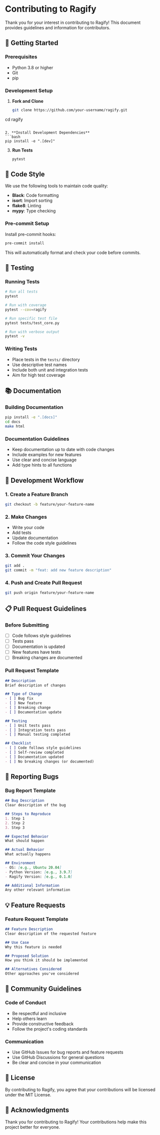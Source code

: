 # Contributing to Ragify

Thank you for your interest in contributing to Ragify! This document provides guidelines and information for contributors.

## 🚀 Getting Started

### Prerequisites
- Python 3.8 or higher
- Git
- pip

### Development Setup

1. **Fork and Clone**
   ```bash
   git clone https://github.com/your-username/ragify.git
cd ragify
   ```

2. **Install Development Dependencies**
   ```bash
   pip install -e ".[dev]"
   ```

3. **Run Tests**
   ```bash
   pytest
   ```

## 📝 Code Style

We use the following tools to maintain code quality:

- **Black**: Code formatting
- **isort**: Import sorting
- **flake8**: Linting
- **mypy**: Type checking

### Pre-commit Setup

Install pre-commit hooks:
```bash
pre-commit install
```

This will automatically format and check your code before commits.

## 🧪 Testing

### Running Tests
```bash
# Run all tests
pytest

# Run with coverage
pytest --cov=ragify

# Run specific test file
pytest tests/test_core.py

# Run with verbose output
pytest -v
```

### Writing Tests
- Place tests in the `tests/` directory
- Use descriptive test names
- Include both unit and integration tests
- Aim for high test coverage

## 📚 Documentation

### Building Documentation
```bash
pip install -e ".[docs]"
cd docs
make html
```

### Documentation Guidelines
- Keep documentation up to date with code changes
- Include examples for new features
- Use clear and concise language
- Add type hints to all functions

## 🔧 Development Workflow

### 1. Create a Feature Branch
```bash
git checkout -b feature/your-feature-name
```

### 2. Make Changes
- Write your code
- Add tests
- Update documentation
- Follow the code style guidelines

### 3. Commit Your Changes
```bash
git add .
git commit -m "feat: add new feature description"
```

### 4. Push and Create Pull Request
```bash
git push origin feature/your-feature-name
```

## 📋 Pull Request Guidelines

### Before Submitting
- [ ] Code follows style guidelines
- [ ] Tests pass
- [ ] Documentation is updated
- [ ] New features have tests
- [ ] Breaking changes are documented

### Pull Request Template
```markdown
## Description
Brief description of changes

## Type of Change
- [ ] Bug fix
- [ ] New feature
- [ ] Breaking change
- [ ] Documentation update

## Testing
- [ ] Unit tests pass
- [ ] Integration tests pass
- [ ] Manual testing completed

## Checklist
- [ ] Code follows style guidelines
- [ ] Self-review completed
- [ ] Documentation updated
- [ ] No breaking changes (or documented)
```

## 🐛 Reporting Bugs

### Bug Report Template
```markdown
## Bug Description
Clear description of the bug

## Steps to Reproduce
1. Step 1
2. Step 2
3. Step 3

## Expected Behavior
What should happen

## Actual Behavior
What actually happens

## Environment
- OS: [e.g., Ubuntu 20.04]
- Python Version: [e.g., 3.9.7]
- Ragify Version: [e.g., 0.1.0]

## Additional Information
Any other relevant information
```

## 💡 Feature Requests

### Feature Request Template
```markdown
## Feature Description
Clear description of the requested feature

## Use Case
Why this feature is needed

## Proposed Solution
How you think it should be implemented

## Alternatives Considered
Other approaches you've considered
```

## 🤝 Community Guidelines

### Code of Conduct
- Be respectful and inclusive
- Help others learn
- Provide constructive feedback
- Follow the project's coding standards

### Communication
- Use GitHub Issues for bug reports and feature requests
- Use GitHub Discussions for general questions
- Be clear and concise in your communication

## 📄 License

By contributing to Ragify, you agree that your contributions will be licensed under the MIT License.

## 🙏 Acknowledgments

Thank you for contributing to Ragify! Your contributions help make this project better for everyone.
